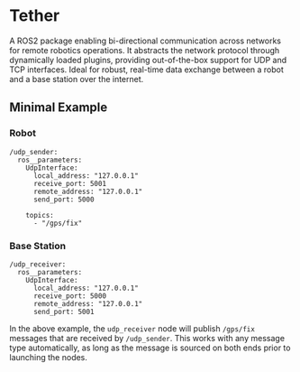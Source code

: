 # Tether
A ROS2 package enabling bi-directional communication across networks for remote robotics operations. It abstracts the network protocol through dynamically loaded plugins, providing out-of-the-box support for UDP and TCP interfaces. Ideal for robust, real-time data exchange between a robot and a base station over the internet.

## Minimal Example
### Robot
```
/udp_sender:
  ros__parameters:
    UdpInterface:
      local_address: "127.0.0.1"
      receive_port: 5001
      remote_address: "127.0.0.1"
      send_port: 5000
    
    topics:
      - "/gps/fix"
```
### Base Station
```
/udp_receiver:
  ros__parameters:
    UdpInterface:
      local_address: "127.0.0.1"
      receive_port: 5000
      remote_address: "127.0.0.1"
      send_port: 5001
```

In the above example, the `udp_receiver` node will publish `/gps/fix` messages that are received by `/udp_sender`.  This works with any message type automatically, as long as the message is sourced on both ends prior to launching the nodes.

